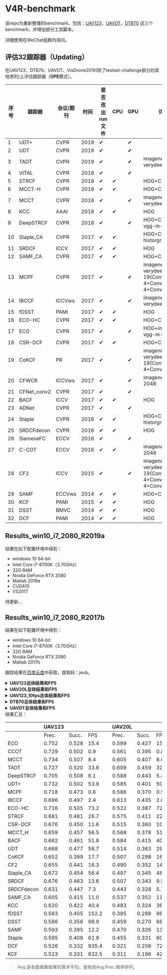 # V4R-benchmark

该repo为重新整理的benchmark，包括：[UAV123](https://ivul.kaust.edu.sa/Pages/Dataset-UAV123.aspx)，[UAVDT](https://sites.google.com/site/daviddo0323/projects/uavdt)，[DTB70](https://github.com/flyers/drone-tracking) 这三个benchmark，并增加部分工具脚本。

详细使用在WeChat组群内询问。

## 评估32跟踪器（Updating）

在UAV123、DTB70、UAVDT、VisDrone2019(除了testset-challenge部分的其他序列)上评估跟踪器（**OPE**模式）。

| 序号 | 跟踪器      | 会议/期刊 | 时间 | 是否改出run文件 | CPU  | GPU  | 详细信息                                          | UAV123 | UAV123_10fps | UAV20L | DTB70 | UAVDT | VisDrone2019(除了testset-challenge部分的其他序列) |
| ---- | ----------- | --------- | ---- | --------------- | ---- | ---- | ------------------------------------------------- | ------ | ------------ | ------ | ----- | ----- | ------------------------------------------------- |
| 1    | UDT+        | CVPR      | 2019 | ✔               |      | ✔    |                                                   |        |              |        |       |       |                                                   |
| 2    | UDT         | CVPR      | 2019 | ✔               |      | ✔    |                                                   |        |              |        |       |       |                                                   |
| 3    | TADT        | CVPR      | 2019 | ✔               |      | ✔    | imagenet-vgg-verydeep-16                          |        |              |        |       |       |                                                   |
| 4    | VITAL       | CVPR      | 2018 | ✔               |      | ✔    |                                                   |        |              |        |       |       |                                                   |
| 5    | STRCF       | CVPR      | 2018 | ✔               | ✔    |      | HOG+CN                                            |        |              |        |       |       |                                                   |
| 6    | MCCT-H      | CVPR      | 2018 | ✔               | ✔    |      | HOG+CN                                            |        |              |        |       |       |                                                   |
| 7    | MCCT        | CVPR      | 2018 | ✔               |      | ✔    | imagenet-vgg-verydeep-19                          |        |              |        |       |       |                                                   |
| 8    | KCC         | AAAI      | 2018 | ✔               | ✔    |      | HOG                                               |        |              |        |       |       |                                                   |
| 9    | DeepSTRCF   | CVPR      | 2018 | ✔               |      | ✔    | HOG+CN+imagenet-vgg-m-2048                        |        |              |        |       |       |                                                   |
| 10   | Staple_CA   | CVPR      | 2017 | ✔               | ✔    |      | HOG+Color historgram                              |        |              |        |       |       |                                                   |
| 11   | SRDCF       | ICCV      | 2017 | ✔               | ✔    |      | HOG                                               |        |              |        |       |       |                                                   |
| 12   | SAMF_CA     | CVPR      | 2017 | ✔               | ✔    |      | HOG+CN                                            |        |              |        |       |       |                                                   |
| 13   | MCPF        | CVPR      | 2017 | ✔               |      | ✔    | imagenet-vgg-verydeep-19(Conv3-4+Conv4-4+Conv5-4) |        |              |        |       |       |                                                   |
| 14   | IBCCF       | ICCVws    | 2017 | ✔               |      | ✔    | imagenet-vgg-verydeep-19                          |        |              |        |       |       |                                                   |
| 15   | fDSST       | PAMI      | 2017 | ✔               | ✔    |      | HOG                                               |        |              |        |       |       |                                                   |
| 16   | ECO-HC      | CVPR      | 2017 | ✔               | ✔    |      | HOG+CN                                            |        |              |        |       |       |                                                   |
| 17   | ECO         | CVPR      | 2017 | ✔               |      | ✔    | HOG+imagenet-vgg-m-2048                           |        |              |        |       |       |                                                   |
| 18   | CSR-DCF     | CVPR      | 2017 | ✔               | ✔    |      | HOG+CN                                            |        |              |        |       |       |                                                   |
| 19   | CoKCF       | PR        | 2017 | ✔               |      | ✔    | imagenet-vgg-verydeep-19(Conv4-4+Conv5-4)         |        |              |        |       |       |                                                   |
| 20   | CFWCR       | ICCVws    | 2017 | ✔               |      | ✔    | imagenet-vgg-m-2048                               |        |              |        |       |       |                                                   |
| 21   | CFNet_conv2 | CVPR      | 2017 | ✔               |      | ✔    |                                                   |        |              |        |       |       |                                                   |
| 22   | BACF        | ICCV      | 2017 | ✔               | ✔    |      | HOG                                               |        |              |        |       |       |                                                   |
| 23   | ADNet       | CVPR      | 2017 | ✔               |      | ✔    |                                                   |        |              |        |       |       |                                                   |
| 24   | Staple      | CVPR      | 2016 | ✔               | ✔    |      | HOG+Color historgram                              |        |              |        |       |       |                                                   |
| 25   | SRDCFdecon  | CVPR      | 2016 | ✔               | ✔    |      | HOG                                               |        |              |        |       |       |                                                   |
| 26   | SiameseFC   | ECCV      | 2016 | ✔               |      | ✔    |                                                   |        |              |        |       |       |                                                   |
| 27   | C-COT       | ECCV      | 2016 | ✔               | ✔    |      | imagenet-vgg-m-2048                               |        |              |        |       |       |                                                   |
| 28   | CF2         | ICCV      | 2015 | ✔               |      | ✔    | imagenet-vgg-verydeep-19(Conv3-4+Conv4-4+Conv5-4) |        |              |        |       |       |                                                   |
| 29   | SAMF        | ECCVws    | 2014 | ✔               | ✔    |      | HOG+CN                                            |        |              |        |       |       |                                                   |
| 30   | KCF         | PAMI      | 2015 | ✔               | ✔    |      | HOG                                               |        |              |        |       |       |                                                   |
| 31   | DSST        | BMVC      | 2014 | ✔               | ✔    |      | HOG                                               |        |              |        |       |       |                                                   |
| 32   | DCF         | PAMI      | 2014 | ✔               | ✔    |      | HOG                                               |        |              |        |       |       |                                                   |

## Results_win10_i7_2080_R2019a

结果在如下配置环境中得到：

- windows 10 64-bit
- Intel Core i7-8700K（3.70GHz）
- 32G RAM
- Nvidia GeForce RTX 2080
- Matlab 2019a
- CUDA10
- VS2017

待更新...

## Results_win10_i7_2080_R2017b

结果在如下配置环境中得到：

- windows 10 64-bit
- Intel Core i7-8700K（3.70GHz）
- 32G RAM
- Nvidia GeForce RTX 2080
- Matlab 2017b

跟踪结果在[百度云盘](https://pan.baidu.com/s/1AvKSwopOSWUDncS8qOam9Q)中获取，提取码：jeub。

<details close>   
    <summary><b>UAV123总体结果和FPS</b></summary> 
    <div align="center"> 
        <img src="./figs/UAV123/error_OPE.png" width="400">
        <img src="./figs/UAV123/overlap_OPE.png" width="400"> 
        <img src="./figs/UAV123/FPS_avg_27.png">
    </div>
</details>

<details close>   
    <summary><b>UAV20L总体结果和FPS</b></summary> 
    <div align="center"> 
        <img src="./figs/UAV20L/error_OPE.png" width="400">
        <img src="./figs/UAV20L/overlap_OPE.png" width="400">
        <img src="./figs/UAV20L/FPS_avg_27.png">
    </div>
</details>

<details close>   
    <summary><b>UAV123_10fps总体结果和FPS</b></summary> 
    <div align="center"> 
        <img src="./figs/UAV123_10fps/error_OPE.png" width="400">
        <img src="./figs/UAV123_10fps/overlap_OPE.png" width="400">
        <img src="./figs/UAV123_10fps/FPS_avg_27.png">
    </div>
</details>

<details close>   
    <summary><b>DTB70总体结果和FPS</b></summary> 
    <div align="center"> 
        <img src="./figs/DTB70/error_OPE.png" width="400">
        <img src="./figs/DTB70/overlap_OPE.png" width="400">
        <img src="./figs/DTB70/FPS_avg_27.png">
    </div>
</details>

<details close>   
    <summary><b>UAVDT总体结果和FPS</b></summary> 
  <div align="center"> 
        <img src="./figs/UAVDT/error_OPE.png" width="400">
        <img src="./figs/UAVDT/overlap_OPE.png" width="400">
        <img src="./figs/UAVDT/FPS_avg_27.png">
    </div>
</details>
结果汇总：

|            | UAV123 |       |       |      | UAV20L |       |       |      | UAV123_10fps |       |       |      | DTB70 |       |       |      | UAVDT |       |        |      | Avg.  |       |       |
| ---------- | ------ | ----- | ----- | ---- | ------ | ----- | ----- | ---- | ------------ | ----- | ----- | ---- | ----- | ----- | ----- | ---- | ----- | ----- | ------ | ---- | ----- | ----- | ----- |
|            | Prec.  | Succ. | FPS   |      | Prec.  | Succ. | FPS   |      | Prec.        | Succ. | FPS   |      | Prec. | Succ. | FPS   |      | Prec. | Succ. | FPS    |      | Prec. | Succ. | FPS   |
| ECO        | 0.752  | 0.528 | 15.4  |      | 0.589  | 0.427 | 15.7  |      | 0.711        | 0.520 | 12.7  |      | 0.722 | 0.502 | 11.6  |      | 0.700 | 0.454 | 16.4   |      | 0.695 | 0.486 | 14.3  |
| CCOT       | 0.729  | 0.502 | 0.9   |      | 0.561  | 0.395 | 0.8   |      | 0.706        | 0.503 | 1.1   |      | 0.769 | 0.517 | 1.1   |      | 0.656 | 0.406 | 1.1    |      | 0.685 | 0.465 | 1.0   |
| MCCT       | 0.734  | 0.507 | 8.4   |      | 0.605  | 0.407 | 8.0   |      | 0.684        | 0.492 | 8.4   |      | 0.725 | 0.484 | 8.6   |      | 0.671 | 0.437 | 8.6    |      | 0.684 | 0.465 | 8.4   |
| TADT       | 0.727  | 0.520 | 33.8  |      | 0.609  | 0.459 | 32.0  |      | 0.687        | 0.508 | 34.0  |      | 0.693 | 0.464 | 35.3  |      | 0.677 | 0.431 | 32.5   |      | 0.679 | 0.476 | 33.5  |
| DeepSTRCF  | 0.705  | 0.508 | 6.1   |      | 0.588  | 0.443 | 5.4   |      | 0.682        | 0.499 | 6.2   |      | 0.734 | 0.506 | 6.2   |      | 0.667 | 0.437 | 6.6    |      | 0.675 | 0.479 | 6.1   |
| UDT+       | 0.732  | 0.502 | 53.9  |      | 0.585  | 0.401 | 50.9  |      | 0.675        | 0.478 | 39.1  |      | 0.658 | 0.462 | 43.4  |      | 0.697 | 0.416 | 60.4   |      | 0.669 | 0.452 | 49.6  |
| MCPF       | 0.718  | 0.473 | 0.6   |      | 0.586  | 0.370 | 0.5   |      | 0.665        | 0.445 | 0.6   |      | 0.664 | 0.433 | 0.6   |      | 0.660 | 0.403 | 0.7    |      | 0.659 | 0.424 | 0.6   |
| IBCCF      | 0.696  | 0.497 | 2.4   |      | 0.613  | 0.435 | 2.0   |      | 0.651        | 0.481 | 2.4   |      | 0.669 | 0.460 | 2.2   |      | 0.603 | 0.388 | 3.4    |      | 0.646 | 0.452 | 2.5   |
| ECO-HC     | 0.716  | 0.505 | 73.2  |      | 0.522  | 0.387 | 72.9  |      | 0.634        | 0.462 | 66.6  |      | 0.643 | 0.453 | 62.2  |      | 0.681 | 0.410 | 79.2   |      | 0.639 | 0.443 | 70.8  |
| STRCF      | 0.681  | 0.481 | 26.7  |      | 0.575  | 0.411 | 22.2  |      | 0.627        | 0.457 | 26.9  |      | 0.649 | 0.437 | 26.3  |      | 0.629 | 0.411 | 32.3   |      | 0.632 | 0.439 | 26.9  |
| CSR-DCF    | 0.676  | 0.450 | 11.6  |      | 0.515  | 0.360 | 10.7  |      | 0.643        | 0.450 | 11.3  |      | 0.646 | 0.438 | 11.8  |      | 0.674 | 0.389 | 13.2   |      | 0.631 | 0.418 | 11.7  |
| MCCT_H     | 0.659  | 0.457 | 56.5  |      | 0.568  | 0.378 | 51.4  |      | 0.596        | 0.433 | 57.2  |      | 0.604 | 0.405 | 59.0  |      | 0.667 | 0.402 | 62.9   |      | 0.619 | 0.415 | 57.4  |
| BACF       | 0.662  | 0.461 | 51.8  |      | 0.584  | 0.415 | 40.2  |      | 0.572        | 0.413 | 52.5  |      | 0.590 | 0.402 | 46.5  |      | 0.686 | 0.433 | 69.1   |      | 0.619 | 0.425 | 52.0  |
| UDT        | 0.668  | 0.477 | 58.7  |      | 0.514  | 0.363 | 29.6  |      | 0.575        | 0.430 | 61.0  |      | 0.602 | 0.422 | 57.5  |      | 0.674 | 0.441 | 76.4   |      | 0.607 | 0.427 | 56.6  |
| CoKCF      | 0.652  | 0.399 | 17.7  |      | 0.507  | 0.298 | 16.6  |      | 0.608        | 0.384 | 17.4  |      | 0.599 | 0.378 | 16.1  |      | 0.605 | 0.319 | 21.2   |      | 0.594 | 0.356 | 17.8  |
| CF2        | 0.655  | 0.441 | 16.3  |      | 0.490  | 0.352 | 14.3  |      | 0.601        | 0.425 | 16.0  |      | 0.616 | 0.415 | 14.4  |      | 0.602 | 0.355 | 20.1   |      | 0.593 | 0.398 | 16.2  |
| Staple_CA  | 0.672  | 0.454 | 56.4  |      | 0.497  | 0.345 | 48.0  |      | 0.587        | 0.420 | 56.0  |      | 0.504 | 0.351 | 56.5  |      | 0.695 | 0.394 | 64.1   |      | 0.591 | 0.393 | 56.2  |
| SRDCF      | 0.676  | 0.463 | 13.6  |      | 0.507  | 0.343 | 9.5   |      | 0.575        | 0.423 | 13.9  |      | 0.512 | 0.363 | 10.7  |      | 0.658 | 0.419 | 17.4   |      | 0.586 | 0.402 | 13.0  |
| SRDCFdecon | 0.631  | 0.447 | 7.3   |      | 0.443  | 0.328 | 5.7   |      | 0.584        | 0.429 | 7.6   |      | 0.504 | 0.351 | 6.0   |      | 0.643 | 0.410 | 8.9    |      | 0.561 | 0.393 | 7.1   |
| SAMF_CA    | 0.605  | 0.415 | 11.0  |      | 0.537  | 0.352 | 11.5  |      | 0.523        | 0.365 | 11.2  |      | 0.532 | 0.346 | 9.1   |      | 0.564 | 0.304 | 14.7   |      | 0.552 | 0.356 | 11.5  |
| KCC        | 0.620  | 0.422 | 40.4  |      | 0.483  | 0.324 | 36.0  |      | 0.531        | 0.374 | 40.8  |      | 0.440 | 0.291 | 40.7  |      | 0.649 | 0.389 | 56.9   |      | 0.544 | 0.360 | 43.0  |
| fDSST      | 0.583  | 0.405 | 152.2 |      | 0.385  | 0.288 | 98.3  |      | 0.516        | 0.379 | 153.7 |      | 0.534 | 0.357 | 132.0 |      | 0.666 | 0.383 | 218.5  |      | 0.537 | 0.362 | 150.9 |
| DSST       | 0.586  | 0.356 | 98.9  |      | 0.459  | 0.270 | 68.4  |      | 0.448        | 0.286 | 98.5  |      | 0.463 | 0.276 | 72.7  |      | 0.681 | 0.354 | 148.3  |      | 0.527 | 0.308 | 97.4  |
| SAMF       | 0.593  | 0.395 | 12.2  |      | 0.470  | 0.326 | 13.0  |      | 0.466        | 0.326 | 12.5  |      | 0.519 | 0.340 | 10.0  |      | 0.579 | 0.312 | 15.8   |      | 0.525 | 0.340 | 12.7  |
| Staple     | 0.595  | 0.409 | 61.9  |      | 0.455  | 0.331 | 60.8  |      | 0.456        | 0.342 | 62.1  |      | 0.365 | 0.265 | 62.5  |      | 0.665 | 0.383 | 71.7   |      | 0.507 | 0.346 | 63.8  |
| DCF        | 0.526  | 0.332 | 935.4 |      | 0.321  | 0.208 | 721.0 |      | 0.408        | 0.266 | 982.6 |      | 0.467 | 0.280 | 660.7 |      | 0.559 | 0.288 | 1454.4 |      | 0.456 | 0.275 | 950.8 |
| KCF        | 0.523  | 0.331 | 632.5 |      | 0.311  | 0.196 | 424.8 |      | 0.406        | 0.265 | 618.7 |      | 0.468 | 0.280 | 377.5 |      | 0.571 | 0.290 | 956.9  |      | 0.456 | 0.272 | 602.1 |

> Avg.是各数据集结果的算术平均，表格按Avg.Prec.降序排列。